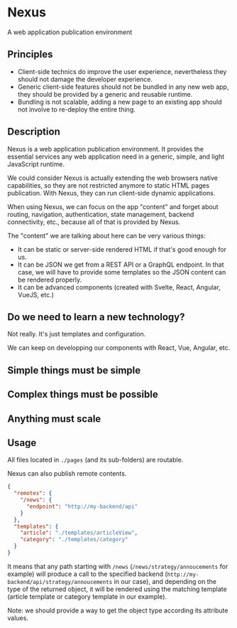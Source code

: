 # Nexus

A web application publication environment

## Principles

- Client-side technics do improve the user experience, nevertheless they should not damage the developer experience.
- Generic client-side features should not be bundled in any new web app, they should be provided by a generic and reusable runtime.
- Bundling is not scalable, adding a new page to an existing app should not involve to re-deploy the entire thing.

## Description

Nexus is a web application publication environment. It provides the essential services any web application need in a generic, simple, and light JavaScript runtime.

We could consider Nexus is actually extending the web browsers native capabilities, so they are not restricted anymore to static HTML pages publication. With Nexus, they can run client-side dynamic applications.

When using Nexus, we can focus on the app "content" and forget about routing, navigation, authentication, state management, backend connectivity, etc., because all of that is provided by Nexus.

The "content" we are talking about here can be very various things:

- It can be static or server-side rendered HTML if that's good enough for us.
- It can be JSON we get from a REST API or a GraphQL endpoint. In that case, we will have to provide some templates so the JSON content can be rendered properly.
- It can be advanced components (created with Svelte, React, Angular, VueJS, etc.)

## Do we need to learn a new technology?

Not really. It's just templates and configuration.

We can keep on developping our components with React, Vue, Angular, etc.

## Simple things must be simple

## Complex things must be possible

## Anything must scale

## Usage

All files located in `./pages` (and its sub-folders) are routable.

Nexus can also publish remote contents.

```json
{
  "remotes": {
    "/news": {
      "endpoint": "http://my-backend/api"
    }
  },
  "templates": {
    "article": "./templates/articleView",
    "category": "./templates/category"
  }
}
```

It means that any path starting with `/news` (`/news/strategy/annoucements` for example) will produce a call to the specified backend (`http://my-backend/api/strategy/annoucements` in our case), and depending on the type of the returned object, it will be rendered using the matching template (article template or category template in our example).

Note: we should provide a way to get the object type according its attribute values.
